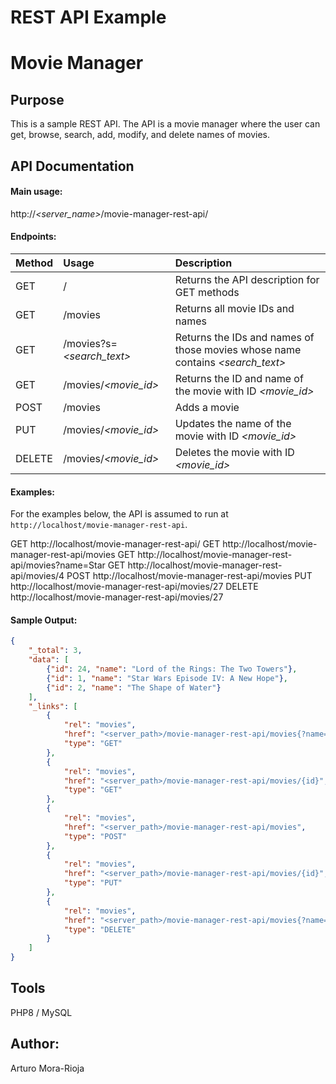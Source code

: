 # REST API Example
# Movie Manager

## Purpose
This is a sample REST API. The API is a movie manager where the user can get, browse, search, add, modify, and delete names of movies.

## API Documentation

#### Main usage:

http://_<server_name>_/movie-manager-rest-api/_<endpoint>_

#### Endpoints:

| Method | Usage        | Description                         |
| ------ |:------------ |:----------------------------------- |
| GET    |/    | Returns the API description for GET methods     |
| GET    |/movies    | Returns all movie IDs and names     |
| GET    |/movies?s=_<search_text>_ | Returns the IDs and names of those movies whose name contains _<search_text>_ |
| GET    |/movies/_<movie_id>_ | Returns the ID and name of the movie with ID _<movie_id>_ |
| POST   |/movies | Adds a movie |
| PUT    |/movies/_<movie_id>_ | Updates the name of the movie with ID _<movie_id>_ |
| DELETE    |/movies/_<movie_id>_ | Deletes the movie with ID _<movie_id>_ |

#### Examples:
For the examples below, the API is assumed to run at `http://localhost/movie-manager-rest-api`.

GET http://localhost/movie-manager-rest-api/
GET http://localhost/movie-manager-rest-api/movies
GET http://localhost/movie-manager-rest-api/movies?name=Star
GET http://localhost/movie-manager-rest-api/movies/4
POST http://localhost/movie-manager-rest-api/movies
PUT http://localhost/movie-manager-rest-api/movies/27
DELETE http://localhost/movie-manager-rest-api/movies/27

#### Sample Output:

```json
{
    "_total": 3,
    "data": [
        {"id": 24, "name": "Lord of the Rings: The Two Towers"},
        {"id": 1, "name": "Star Wars Episode IV: A New Hope"},
        {"id": 2, "name": "The Shape of Water"}
    ],
    "_links": [
        {
            "rel": "movies",
            "href": "<server_path>/movie-manager-rest-api/movies{?name=}",
            "type": "GET"
        },
        {
            "rel": "movies",
            "href": "<server_path>/movie-manager-rest-api/movies/{id}",
            "type": "GET"
        },
        {
            "rel": "movies",
            "href": "<server_path>/movie-manager-rest-api/movies",
            "type": "POST"
        },
        {
            "rel": "movies",
            "href": "<server_path>/movie-manager-rest-api/movies/{id}",
            "type": "PUT"
        },
        {
            "rel": "movies",
            "href": "<server_path>/movie-manager-rest-api/movies{?name=}",
            "type": "DELETE"
        }
    ]
}
```

## Tools
PHP8 / MySQL

## Author:
Arturo Mora-Rioja
